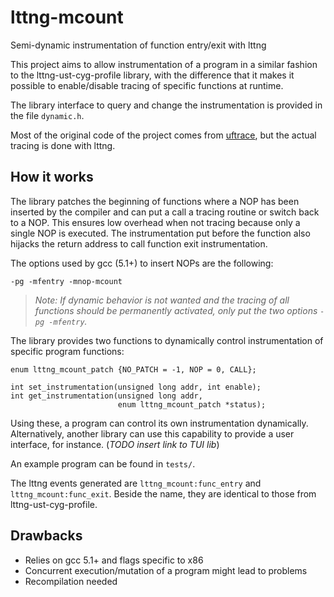 # lttng-mcount
Semi-dynamic instrumentation of function entry/exit with lttng

This project aims to allow instrumentation of a program in a similar
fashion to the lttng-ust-cyg-profile library, with the difference
that it makes it possible to enable/disable tracing of specific
functions at runtime.

The library interface to query and change the instrumentation is
provided in the file `dynamic.h`.

Most of the original code of the project comes from
[uftrace](https://github.com/namhyung/uftrace), but the actual tracing
is done with lttng.

## How it works

The library patches the beginning of functions where a NOP has been
inserted by the compiler and can put a call a tracing routine or
switch back to a NOP. This ensures low overhead when not tracing
because only a single NOP is executed. The instrumentation put before
the function also hijacks the return address to call function exit
instrumentation.

The options used by gcc (5.1+) to insert NOPs are the following:

    -pg -mfentry -mnop-mcount

> *Note: If dynamic behavior is not wanted and the tracing of all
> functions should be permanently activated, only put the two options
> `-pg -mfentry`.*

The library provides two functions to dynamically control
instrumentation of specific program functions:

    enum lttng_mcount_patch {NO_PATCH = -1, NOP = 0, CALL};
    
    int set_instrumentation(unsigned long addr, int enable);
    int get_instrumentation(unsigned long addr,
                            enum lttng_mcount_patch *status);

Using these, a program can control its own instrumentation
dynamically. Alternatively, another library can use this capability to
provide a user interface, for instance. (*TODO insert link to TUI lib*)

An example program can be found in `tests/`.

The lttng events generated are `lttng_mcount:func_entry` and
`lttng_mcount:func_exit`. Beside the name, they are identical to those
from lttng-ust-cyg-profile.

## Drawbacks

* Relies on gcc 5.1+ and flags specific to x86
* Concurrent execution/mutation of a program might lead to problems
* Recompilation needed
